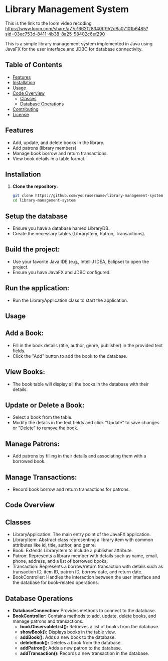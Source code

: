 # Library Management System
This is the link to the loom video recoding
https://www.loom.com/share/a77c1662f28340ff952d8a07101b6485?sid=03ec753d-8411-4b38-8a25-58402c6ef290


This is a simple library management system implemented in Java using JavaFX for the user interface and JDBC for database connectivity.

## Table of Contents

- [Features](#features)
- [Installation](#installation)
- [Usage](#usage)
- [Code Overview](#code-overview)
  - [Classes](#classes)
  - [Database Operations](#database-operations)
- [Contributing](#contributing)
- [License](#license)

## Features

- Add, update, and delete books in the library.
- Add patrons (library members).
- Manage book borrow and return transactions.
- View book details in a table format.

## Installation

1. **Clone the repository:**
   ```sh
   git clone https://github.com/yourusername/library-management-system.git
   cd library-management-system

## Setup the database
- Ensure you have a database named LibraryDB.
- Create the necessary tables (LibraryItem, Patron, Transactions).


## Build the project:
- Use your favorite Java IDE (e.g., IntelliJ IDEA, Eclipse) to open the project.
- Ensure you have JavaFX and JDBC configured.

## Run the application:
- Run the LibraryApplication class to start the application.

## Usage
## Add a Book:
- Fill in the book details (title, author, genre, publisher) in the provided text fields.
- Click the "Add" button to add the book to the database.
## View Books:
- The book table will display all the books in the database with their details.
## Update or Delete a Book:
- Select a book from the table.
- Modify the details in the text fields and click "Update" to save changes or "Delete" to remove the book.
## Manage Patrons:
- Add patrons by filling in their details and associating them with a borrowed book.
## Manage Transactions:
- Record book borrow and return transactions for patrons.


## Code Overview
## Classes
- LibraryApplication: The main entry point of the JavaFX application.
- LibraryItem: Abstract class representing a library item with common attributes like id, title, author, and genre.
- Book: Extends LibraryItem to include a publisher attribute.
- Patron: Represents a library member with details such as name, email, phone, address, and a list of borrowed books.
- Transaction: Represents a borrow/return transaction with details such as transaction ID, item ID, patron ID, borrow date, and return date.
- BookController: Handles the interaction between the user interface and the database for book-related operations.


## Database Operations
- __DatabaseConnection:__ Provides methods to connect to the database.
- __BookController:__ Contains methods to add, update, delete books, and manage patrons and transactions.
  * __bookObservableList():__ Retrieves a list of books from the database.
  * __showBook():__ Displays books in the table view.
  * __addBook():__ Adds a new book to the database.
  * __deleteBook():__ Deletes a book from the database.
  * __addPatron():__ Adds a new patron to the database.
  * __addTransaction():__ Records a new transaction in the database.
